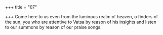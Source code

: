 +++
title = "07"

+++
Come here to us even from the luminous realm of heaven, o finders of  the sun,
you who are attentive to Vatsa by reason of his insights and listen to  our summons by reason of our praise songs.